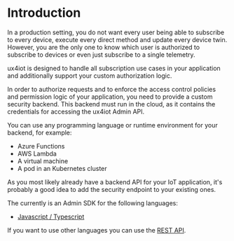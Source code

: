 # Introduction

In a production setting, you do not want every user being able to subscribe to every device, execute every direct method and update every device twin. However, you are the only one to know which user is authorized to subscribe to devices or even just subscribe to a single telemetry.

ux4iot is designed to handle all subscription use cases in your application and additionally support your custom authorization logic.

In order to authorize requests and to enforce the access control policies and permission logic of your application, you need to provide a custom security backend. This backend must run in the cloud, as it contains the credentials for accessing the ux4iot Admin API.

You can use any programming language or runtime environment for your backend, for example:

* Azure Functions
* AWS Lambda
* A virtual machine
* A pod in an Kubernetes cluster

As you most likely already have a backend API for your IoT application, it's probably a good idea to add the security endpoint to your existing ones.

The currently is an Admin SDK for the following languages:

* [Javascript / Typescript](broken-reference)

If you want to use other languages you can use the [REST API](admin-rest-api.md).

